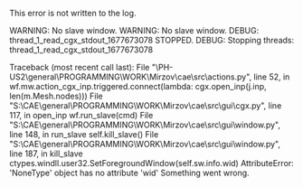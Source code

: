 This error is not written to the log.



WARNING: No slave window.
WARNING: No slave window.
DEBUG: thread_1_read_cgx_stdout_1677673078 STOPPED.
DEBUG: Stopping threads:
thread_1_read_cgx_stdout_1677673078

Traceback (most recent call last):
  File "\\PH-US2\general\PROGRAMMING\WORK\Mirzov\cae\src\actions.py", line 52, in <lambda>
    wf.mw.action_cgx_inp.triggered.connect(lambda: cgx.open_inp(j.inp, len(m.Mesh.nodes)))
  File "S:\CAE\general\PROGRAMMING\WORK\Mirzov\cae\src\gui\cgx.py", line 117, in open_inp
    wf.run_slave(cmd)
  File "S:\CAE\general\PROGRAMMING\WORK\Mirzov\cae\src\gui\window.py", line 148, in run_slave
    self.kill_slave()
  File "S:\CAE\general\PROGRAMMING\WORK\Mirzov\cae\src\gui\window.py", line 187, in kill_slave
    ctypes.windll.user32.SetForegroundWindow(self.sw.info.wid)
AttributeError: 'NoneType' object has no attribute 'wid'
Something went wrong.